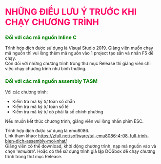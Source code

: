 # <span style="color:#FF0066">NHỮNG ĐIỀU LƯU Ý TRƯỚC KHI CHẠY CHƯƠNG TRÌNH</span>
### <span style="color:green">Đối với các mã nguồn Inline C</span>
Trình hợp dịch được sử dụng là Visual Studio 2019. Giảng viên muốn chạy mã nguồn thì vui lòng thêm mã nguồn vào 1 project tạo sẵn và nhấn F5 để chạy.\
Còn đối với những chương trình trong thư mục Release thì giảng viên chỉ việc chạy chương trình như bình thường.

### <span style="color:green">Đối với các mã nguồn assembly TASM</span>
Với các chương trình:
* Kiểm tra mã ký tự toàn số chẵn
* Kiểm tra mã ký tự toàn số lẻ
* Kiểm tra mã ký tự có phải là số chính phương

Nếu muốn kết thúc chương trình, giảng viên vui lòng nhấn phím ESC.

Trình hợp dịch được sử dụng là emu8086.\
Link tham khảo: https://zfull.net/software/tai-emu8086-4-08-full-trinh-bien-dich-assembly-moi-nhat/ \
Giảng viên có thể download, khởi động chương trình, nạp mã nguồn vào và chọn '*emulate*'. Hoặc có thể sử dụng trình giả lập DOSbox để chạy chương trình trong thư mục Release.
